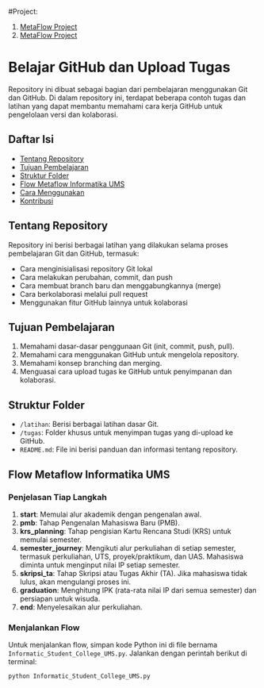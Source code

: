 #Project:
1. [MetaFlow Project](https://github.com/ums-l200220279/ums-l200220279.github.io/blob/main/Informatic_Student_College_UMS.py)
2. [MetaFlow Project](https://github.com/ums-l200220279/ums-l200220279.github.io/blob/main/Flow_Kuliah.py)
# Belajar GitHub dan Upload Tugas

Repository ini dibuat sebagai bagian dari pembelajaran menggunakan Git dan GitHub. Di dalam repository ini, terdapat beberapa contoh tugas dan latihan yang dapat membantu memahami cara kerja GitHub untuk pengelolaan versi dan kolaborasi.

## Daftar Isi
- [Tentang Repository](#tentang-repository)
- [Tujuan Pembelajaran](#tujuan-pembelajaran)
- [Struktur Folder](#struktur-folder)
- [Flow Metaflow Informatika UMS](#flow-metaflow-informatika-ums)
- [Cara Menggunakan](#cara-menggunakan)
- [Kontribusi](#kontribusi)

## Tentang Repository
Repository ini berisi berbagai latihan yang dilakukan selama proses pembelajaran Git dan GitHub, termasuk:
- Cara menginisialisasi repository Git lokal
- Cara melakukan perubahan, commit, dan push
- Cara membuat branch baru dan menggabungkannya (merge)
- Cara berkolaborasi melalui pull request
- Menggunakan fitur GitHub lainnya untuk kolaborasi

## Tujuan Pembelajaran
1. Memahami dasar-dasar penggunaan Git (init, commit, push, pull).
2. Memahami cara menggunakan GitHub untuk mengelola repository.
3. Memahami konsep branching dan merging.
4. Menguasai cara upload tugas ke GitHub untuk penyimpanan dan kolaborasi.

## Struktur Folder
- `/latihan`: Berisi berbagai latihan dasar Git.
- `/tugas`: Folder khusus untuk menyimpan tugas yang di-upload ke GitHub.
- `README.md`: File ini berisi panduan dan informasi tentang repository.

## Flow Metaflow Informatika UMS
### Penjelasan Tiap Langkah
1. **start**: Memulai alur akademik dengan pengenalan awal.
2. **pmb**: Tahap Pengenalan Mahasiswa Baru (PMB).
3. **krs_planning**: Tahap pengisian Kartu Rencana Studi (KRS) untuk memulai semester.
4. **semester_journey**: Mengikuti alur perkuliahan di setiap semester, termasuk perkuliahan, UTS, proyek/praktikum, dan UAS. Mahasiswa diminta untuk menginput nilai IP setiap semester.
5. **skripsi_ta**: Tahap Skripsi atau Tugas Akhir (TA). Jika mahasiswa tidak lulus, akan mengulangi proses ini.
6. **graduation**: Menghitung IPK (rata-rata nilai IP dari semua semester) dan persiapan untuk wisuda.
7. **end**: Menyelesaikan alur perkuliahan.

### Menjalankan Flow
Untuk menjalankan flow, simpan kode Python ini di file bernama `Informatic_Student_College_UMS.py`. Jalankan dengan perintah berikut di terminal:

```bash
python Informatic_Student_College_UMS.py
